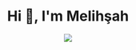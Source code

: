 <h1 align="center">Hi 👋, I'm Melihşah</h1>

<p align="center">
  <img src="https://madewithlove.now.sh/tr?heart=true&template=for-the-badge" />
</p>
